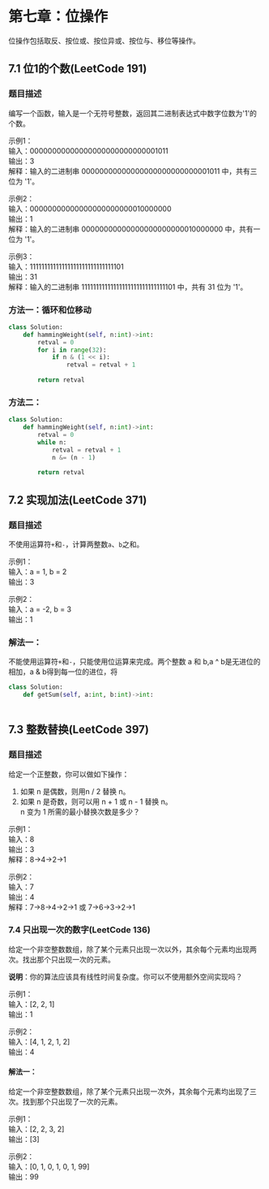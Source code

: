# 第七章：位操作

位操作包括取反、按位或、按位异或、按位与、移位等操作。

## 7.1 位1的个数(LeetCode 191)

### 题目描述

编写一个函数，输入是一个无符号整数，返回其二进制表达式中数字位数为'1'的个数。

示例1：  
输入：00000000000000000000000000001011  
输出：3  
解释：输入的二进制串 00000000000000000000000000001011 中，共有三位为 '1'。  

示例2：  
输入：00000000000000000000000010000000  
输出：1  
解释：输入的二进制串 00000000000000000000000010000000 中，共有一位为 '1'。  

示例3：  
输入：11111111111111111111111111111101  
输出：31  
解释：输入的二进制串 11111111111111111111111111111101 中，共有 31 位为 '1'。  

### 方法一：循环和位移动

```python
class Solution:
    def hammingWeight(self, n:int)->int:
        retval = 0
        for i in range(32):
            if n & (1 << i):
                retval = retval + 1
                
        return retval
```

### 方法二：

```python
class Solution:
    def hammingWeight(self, n:int)->int:
        retval = 0
        while n:
            retval = retval + 1
            n &= (n - 1)
            
        return retval
```

## 7.2 实现加法(LeetCode 371)

### 题目描述  

不使用运算符`+`和`-`，计算两整数`a`、`b`之和。

示例1：  
输入：a = 1, b = 2  
输出：3  

示例2：  
输入：a = -2, b = 3  
输出：1  

### 解法一：

 不能使用运算符`+`和`-`，只能使用位运算来完成。两个整数 a 和 b,a ^ b是无进位的相加，a & b得到每一位的进位，将

```python
class Solution:
    def getSum(self, a:int, b:int)->int:
        
```

## 7.3 整数替换(LeetCode 397)

### 题目描述

给定一个正整数，你可以做如下操作：  
1. 如果 n 是偶数，则用n / 2 替换 n。  
2. 如果 n 是奇数，则可以用 n + 1 或 n - 1 替换 n。  
n 变为 1 所需的最小替换次数是多少？  

示例1：  
输入：8  
输出：3  
解释：8->4->2->1  

示例2：  
输入：7  
输出：4  
解释：7->8->4->2->1 或 7->6->3->2->1  

### 7.4 只出现一次的数字(LeetCode 136)

给定一个非空整数数组，除了某个元素只出现一次以外，其余每个元素均出现两次。找出那个只出现一次的元素。  

**说明**：你的算法应该具有线性时间复杂度。你可以不使用额外空间实现吗？  

示例1：  
输入：[2, 2, 1]  
输出：1  

示例2：  
输入：[4, 1, 2, 1, 2]  
输出：4  

#### 解法一：

给定一个非空整数数组，除了某个元素只出现一次外，其余每个元素均出现了三次。找到那个只出现了一次的元素。  

示例1：  
输入：[2, 2, 3, 2]  
输出：[3]  

示例2：  
输入：[0, 1, 0, 1, 0, 1, 99]  
输出：99  


